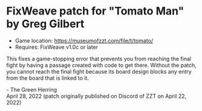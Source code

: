 # FixWeave patch for "Tomato Man" by Greg Gilbert
- Game location: https://museumofzzt.com/file/t/tomato/
- Requires: FixWeave v1.0c or later

This fixes a game-stopping error that prevents you from reaching the final fight by having a passage created with code to get there. Without the patch, you cannot reach the final fight because its board design blocks any entry from the board that is linked to it.

\- The Green Herring  
April 28, 2022 (patch originally published on Discord of ZZT on April 22, 2022)
